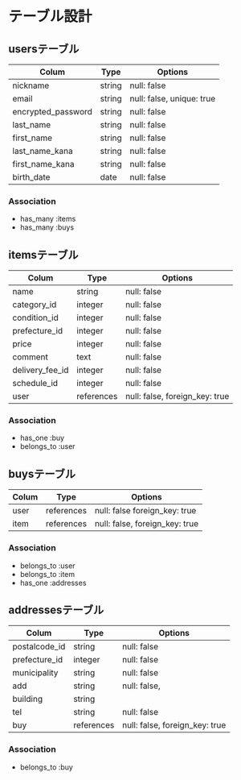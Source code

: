 # テーブル設計

## usersテーブル

| Colum               | Type   | Options                   |
|---------------------|--------|---------------------------|
| nickname            | string | null: false               |
| email               | string | null: false, unique: true |
| encrypted_password  | string | null: false               |
| last_name           | string | null: false               |
| first_name          | string | null: false               |
| last_name_kana      | string | null: false               |
| first_name_kana     | string | null: false               |
| birth_date          | date   | null: false               |

### Association

- has_many :items
- has_many :buys

## itemsテーブル

| Colum           | Type       | Options                        |
|-----------------|------------|--------------------------------|
| name            | string     | null: false                    |
| category_id     | integer    | null: false                    |
| condition_id    | integer    | null: false                    |
| prefecture_id   | integer    | null: false                    |
| price           | integer    | null: false                    |
| comment         | text       | null: false                    |
| delivery_fee_id | integer    | null: false                    |
| schedule_id     | integer    | null: false                    |
| user            | references | null: false, foreign_key: true |


### Association

- has_one :buy
- belongs_to :user

## buysテーブル

| Colum     | Type       | Options                        |
|-----------|------------|--------------------------------|
| user      | references | null: false  foreign_key: true |
| item      | references | null: false, foreign_key: true |

### Association

- belongs_to :user
- belongs_to :item
- has_one :addresses

## addressesテーブル

| Colum           | Type       | Options                        |
|-----------------|------------|--------------------------------|
| postalcode_id   | string     | null: false                    |
| prefecture_id   | integer    | null: false                    |
| municipality    | string     | null: false                    |
| add             | string     | null: false,                   |
| building        | string     |                                |
| tel             | string     | null: false                    |
| buy             | references | null: false, foreign_key: true |

### Association

- belongs_to :buy